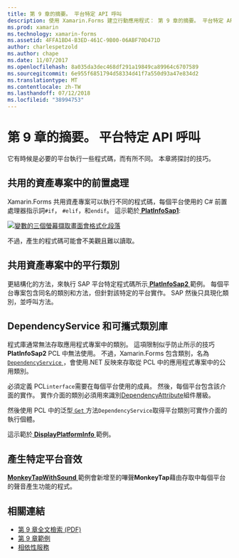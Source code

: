 ```yaml
---
title: 第 9 章的摘要。 平台特定 API 呼叫
description: 使用 Xamarin.Forms 建立行動應用程式： 第 9 章的摘要。 平台特定 API 呼叫
ms.prod: xamarin
ms.technology: xamarin-forms
ms.assetid: 4FFA1BD4-B3ED-461C-9B00-06ABF70D471D
author: charlespetzold
ms.author: chape
ms.date: 11/07/2017
ms.openlocfilehash: 8a035da3dec468df291a19849ca89964c6707589
ms.sourcegitcommit: 6e955f6851794d58334d41f7a550d93a47e834d2
ms.translationtype: MT
ms.contentlocale: zh-TW
ms.lasthandoff: 07/12/2018
ms.locfileid: "38994753"
---
```

# <a name="summary-of-chapter-9-platform-specific-api-calls"></a>第 9 章的摘要。 平台特定 API 呼叫

它有時候是必要的平台執行一些程式碼，而有所不同。 本章將探討的技巧。

## <a name="preprocessing-in-the-shared-asset-project"></a>共用的資產專案中的前置處理

Xamarin.Forms 共用資產專案可以執行不同的程式碼，每個平台使用的 C# 前置處理器指示詞`#if`， `#elif`，和`endif`。 這示範於[ **PlatInfoSap1**](https://github.com/xamarin/xamarin-forms-book-samples/tree/master/Chapter09/PlatInfoSap1):

[![變數的三個螢幕擷取畫面會格式化段落](images/ch09fg01-small.png "裝置機型與作業系統")](images/ch09fg01-large.png#lightbox "裝置機型與作業系統")

不過，產生的程式碼可能會不美觀且難以讀取。

## <a name="parallel-classes-in-the-shared-asset-project"></a>共用資產專案中的平行類別

更結構化的方法，來執行 SAP 平台特定程式碼所示[ **PlatInfoSap2** ](https://github.com/xamarin/xamarin-forms-book-samples/tree/master/Chapter09/PlatInfoSap2)範例。 每個平台專案包含同名的類別和方法，但針對該特定的平台實作。 SAP 然後只具現化類別，並呼叫方法。

## <a name="dependencyservice-and-the-portable-class-library"></a>DependencyService 和可攜式類別庫

程式庫通常無法存取應用程式專案中的類別。 這項限制似乎防止所示的技巧**PlatInfoSap2** PCL 中無法使用。 不過，Xamarin.Forms 包含類別，名為[ `DependencyService` ](xref:Xamarin.Forms.DependencyService) ，會使用.NET 反映來存取從 PCL 中的應用程式專案中的公用類別。

必須定義 PCL`interface`需要在每個平台使用的成員。 然後，每個平台包含該介面的實作。 實作介面的類別必須用來識別[DependencyAttribute](xref:Xamarin.Forms.DependencyAttribute)組件層級。

然後使用 PCL 中的泛型[ `Get` ](xref:Xamarin.Forms.DependencyService.Get*)方法`DependencyService`取得平台類別可實作介面的執行個體。

這示範於[ **DisplayPlatformInfo** ](https://github.com/xamarin/xamarin-forms-book-samples/tree/master/Chapter09/DisplayPlatformInfo)範例。

## <a name="platform-specific-sound-generation"></a>產生特定平台音效

[ **MonkeyTapWithSound** ](https://github.com/xamarin/xamarin-forms-book-samples/tree/master/Chapter09/MonkeyTapWithSound)範例會新增至的嗶聲**MonkeyTap**藉由存取中每個平台的聲音產生功能的程式。



## <a name="related-links"></a>相關連結

- [第 9 章全文檢索 (PDF)](https://download.xamarin.com/developer/xamarin-forms-book/XamarinFormsBook-Ch09-Apr2016.pdf)
- [第 9 章範例](https://github.com/xamarin/xamarin-forms-book-samples/tree/master/Chapter09)
- [相依性服務](~/xamarin-forms/app-fundamentals/dependency-service/index.md)
